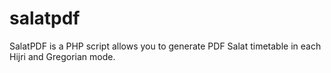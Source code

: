 # salatpdf
SalatPDF is a PHP script allows you to generate PDF Salat timetable in each Hijri and Gregorian mode.
